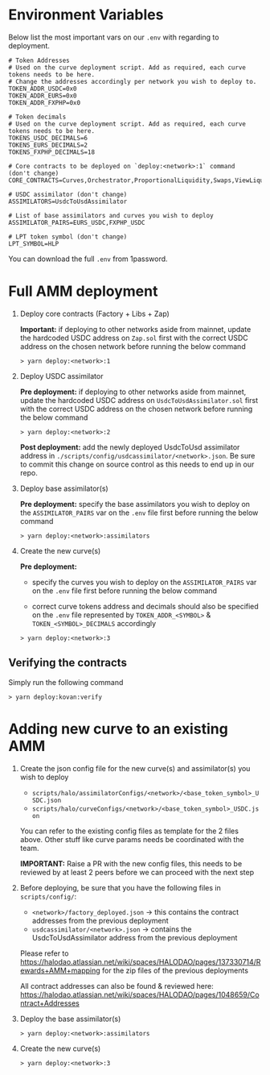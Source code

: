 # Environment Variables

Below list the most important vars on our `.env` with regarding to deployment.

```
# Token Addresses
# Used on the curve deployment script. Add as required, each curve tokens needs to be here.
# Change the addresses accordingly per network you wish to deploy to.
TOKEN_ADDR_USDC=0x0
TOKEN_ADDR_EURS=0x0
TOKEN_ADDR_FXPHP=0x0

# Token decimals
# Used on the curve deployment script. Add as required, each curve tokens needs to be here.
TOKENS_USDC_DECIMALS=6
TOKENS_EURS_DECIMALS=2
TOKENS_FXPHP_DECIMALS=18

# Core contracts to be deployed on `deploy:<network>:1` command  (don't change)
CORE_CONTRACTS=Curves,Orchestrator,ProportionalLiquidity,Swaps,ViewLiquidity,Zap

# USDC assimilator (don't change)
ASSIMILATORS=UsdcToUsdAssimilator

# List of base assimilators and curves you wish to deploy
ASSIMILATOR_PAIRS=EURS_USDC,FXPHP_USDC

# LPT token symbol (don't change)
LPT_SYMBOL=HLP
```

You can download the full `.env` from 1password.

# Full AMM deployment

1. Deploy core contracts (Factory + Libs + Zap)

    **Important:** if deploying to other networks aside from mainnet, update the hardcoded USDC address on `Zap.sol` first with the correct USDC address on the chosen network before running the below command

    ```
    > yarn deploy:<network>:1
    ```

2. Deploy USDC assimilator

    **Pre deployment:** if deploying to other networks aside from mainnet, update the hardcoded USDC address on `UsdcToUsdAssimilator.sol` first with the correct USDC address on the chosen network before running the below command

    ```
    > yarn deploy:<network>:2
    ```

    **Post deployment:** add the newly deployed UsdcToUsd assimilator address in `./scripts/config/usdcassimilator/<network>.json`. Be sure to commit this change on source control as this needs to end up in our repo.

2. Deploy base assimilator(s)

    **Pre deployment:** specify the base assimilators you wish to deploy on the `ASSIMILATOR_PAIRS` var on the `.env` file first before running the below command

    ```
    > yarn deploy:<network>:assimilators
    ```

3. Create the new curve(s)

    **Pre deployment:**
    
    - specify the curves you wish to deploy on the `ASSIMILATOR_PAIRS` var on the `.env` file first before running the below command

    - correct curve tokens address and decimals should also be specified on the `.env` file represented by `TOKEN_ADDR_<SYMBOL>` & `TOKEN_<SYMBOL>_DECIMALS` accordingly

    ```
    > yarn deploy:<network>:3
    ```

## Verifying the contracts

Simply run the following command

```
> yarn deploy:kovan:verify
```

# Adding new curve to an existing AMM

1. Create the json config file for the new curve(s) and assimilator(s) you wish to deploy

    - `scripts/halo/assimilatorConfigs/<network>/<base_token_symbol>_USDC.json`
    - `scripts/halo/curveConfigs/<network>/<base_token_symbol>_USDC.json`

    You can refer to the existing config files as template for the 2 files above. Other stuff like curve params needs be coordinated with the team.

    **IMPORTANT:** Raise a PR with the new config files, this needs to be reviewed by at least 2 peers before we can proceed with the next step

2. Before deploying, be sure that you have the following files in `scripts/config/`:

    - `<network>/factory_deployed.json` -> this contains the contract addresses from the previous deployment
    - `usdcassimilator/<network>.json` -> contains the UsdcToUsdAssimilator address from the previous deployment

    Please refer to https://halodao.atlassian.net/wiki/spaces/HALODAO/pages/137330714/Rewards+AMM+mapping for the zip files of the previous deployments

    All contract addresses can also be found & reviewed here: https://halodao.atlassian.net/wiki/spaces/HALODAO/pages/1048659/Contract+Addresses

3. Deploy the base assimilator(s)

   ```
   > yarn deploy:<network>:assimilators
   ```

4. Create the new curve(s)

   ```
   > yarn deploy:<network>:3
   ```